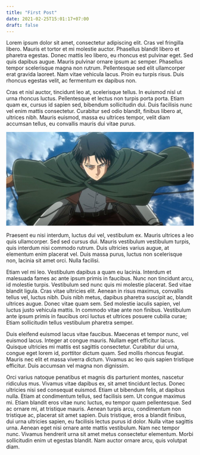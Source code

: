 ```yaml
---
title: "First Post"
date: 2021-02-25T15:01:17+07:00
draft: false
---
```


Lorem ipsum dolor sit amet, consectetur adipiscing elit. Cras vel fringilla libero. Mauris et tortor et mi molestie auctor. Phasellus blandit libero et pharetra egestas. Donec mattis leo libero, eu rhoncus est pulvinar eget. Sed quis dapibus augue. Mauris pulvinar ornare ipsum ac semper. Phasellus tempor scelerisque magna non rutrum. Pellentesque sed elit ullamcorper erat gravida laoreet. Nam vitae vehicula lacus. Proin eu turpis risus. Duis rhoncus egestas velit, ac fermentum ex dapibus non.

Cras et nisl auctor, tincidunt leo at, scelerisque tellus. In euismod nisl ut urna rhoncus luctus. Pellentesque et lectus non turpis porta porta. Etiam quam ex, cursus id sapien sed, bibendum sollicitudin dui. Duis facilisis nunc vel enim mattis consectetur. Curabitur sed odio blandit, finibus libero at, ultrices nibh. Mauris euismod, massa eu ultrices tempor, velit diam accumsan tellus, eu convallis mauris dui vitae purus.

![levi](/static/Attack-on-Titan-Levi-Ackerman.jpg)

Praesent eu nisi interdum, luctus dui vel, vestibulum ex. Mauris ultrices a leo quis ullamcorper. Sed sed cursus dui. Mauris vestibulum vestibulum turpis, quis interdum nisi commodo rutrum. Duis ultricies varius augue, at elementum enim placerat vel. Duis massa purus, luctus non scelerisque non, lacinia sit amet orci. Nulla facilisi.

Etiam vel mi leo. Vestibulum dapibus a quam eu lacinia. Interdum et malesuada fames ac ante ipsum primis in faucibus. Nunc non tincidunt arcu, id molestie turpis. Vestibulum sed nunc quis mi molestie placerat. Sed vitae blandit ligula. Cras vitae ultricies elit. Aenean in risus maximus, convallis tellus vel, luctus nibh. Duis nibh metus, dapibus pharetra suscipit ac, blandit ultrices augue. Donec vitae quam sem. Sed molestie iaculis sapien, vel luctus justo vehicula mattis. In commodo vitae ante non finibus. Vestibulum ante ipsum primis in faucibus orci luctus et ultrices posuere cubilia curae; Etiam sollicitudin tellus vestibulum pharetra semper.

Duis eleifend euismod lacus vitae faucibus. Maecenas et tempor nunc, vel euismod lacus. Integer at congue mauris. Nullam eget efficitur lacus. Quisque ultricies mi mattis est sagittis consectetur. Curabitur dui urna, congue eget lorem id, porttitor dictum quam. Sed mollis rhoncus feugiat. Mauris nec elit et massa viverra dictum. Vivamus ac leo quis sapien tristique efficitur. Duis accumsan vel magna non dignissim.

Orci varius natoque penatibus et magnis dis parturient montes, nascetur ridiculus mus. Vivamus vitae dapibus ex, sit amet tincidunt lectus. Donec ultricies nisi sed consequat euismod. Etiam ut bibendum felis, at dapibus nulla. Etiam at condimentum tellus, sed facilisis sem. Ut congue maximus mi. Etiam blandit eros vitae nunc luctus, eu tempor quam pellentesque. Sed ac ornare mi, at tristique mauris. Aenean turpis arcu, condimentum non tristique ac, placerat sit amet sapien. Duis tristique, eros a blandit finibus, dui urna ultricies sapien, eu facilisis lectus purus id dolor. Nulla vitae sagittis urna. Aenean eget nisi ornare ante mattis vestibulum. Nam nec tempor nunc. Vivamus hendrerit urna sit amet metus consectetur elementum. Morbi sollicitudin enim ut egestas blandit. Nam auctor ornare arcu, quis volutpat diam.

